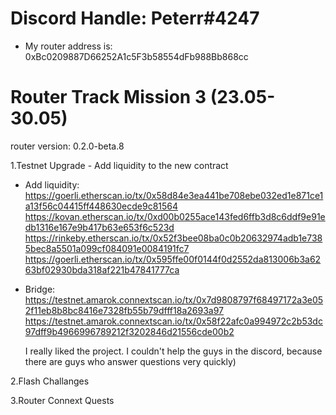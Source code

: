 # Discord Handle: Peterr#4247
- My router address is: 0xBc0209887D66252A1c5F3b58554dFb988Bb868cc


# Router Track Mission 3 (23.05-30.05)
  router version: 0.2.0-beta.8
  
  1.Testnet Upgrade - Add liquidity to the new contract
  
  - Add liquidity:
    https://goerli.etherscan.io/tx/0x58d84e3ea441be708ebe032ed1e871ce1a13f56c04415ff448630ecde9c81564
    https://kovan.etherscan.io/tx/0xd00b0255ace143fed6ffb3d8c6ddf9e91edb1316e167e9b417b63e653f6c523d
    https://rinkeby.etherscan.io/tx/0x52f3bee08ba0c0b20632974adb1e7385bec8a5501a099cf084091e0084191fc7
    https://goerli.etherscan.io/tx/0x595ffe00f0144f0d2552da813006b3a6263bf02930bda318af221b47841777ca
    
  - Bridge:
    https://testnet.amarok.connextscan.io/tx/0x7d9808797f68497172a3e052f11eb8b8bc8416e7328fb55b79dfff18a2693a97
    https://testnet.amarok.connextscan.io/tx/0x58f22afc0a994972c2b53dc97dff9b4966996789212f3202846d21556cde00b2
    
    I really liked the project. I couldn't help the guys in the discord, because there are guys who answer questions very quickly)
  
  2.Flash Challanges
  
  3.Router Connext Quests
